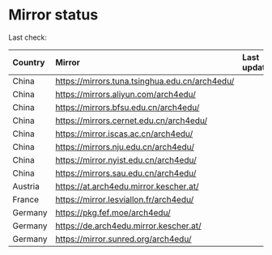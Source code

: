 <script src="./time.js"></script>
# Mirror status
Last check: <script type="text/javascript">localize(1707747386.9523373);</script>

|Country|Mirror|Last update|
|:------|:-----|:----------|
|China|https://mirrors.tuna.tsinghua.edu.cn/arch4edu/|<script type="text/javascript">localize(1707719369);</script>|
|China|https://mirrors.aliyun.com/arch4edu/|<script type="text/javascript">localize(1707719369);</script>|
|China|https://mirrors.bfsu.edu.cn/arch4edu/|<script type="text/javascript">localize(1707719369);</script>|
|China|https://mirrors.cernet.edu.cn/arch4edu/|<script type="text/javascript">localize(1707719369);</script>|
|China|https://mirror.iscas.ac.cn/arch4edu/|<script type="text/javascript">localize(1707719369);</script>|
|China|https://mirrors.nju.edu.cn/arch4edu/|<script type="text/javascript">localize(1707676054);</script>|
|China|https://mirror.nyist.edu.cn/arch4edu/|<script type="text/javascript">localize(1707719369);</script>|
|China|https://mirrors.sau.edu.cn/arch4edu/|<script type="text/javascript">localize(1707719369);</script>|
|Austria|https://at.arch4edu.mirror.kescher.at/|<script type="text/javascript">localize(1707719369);</script>|
|France|https://mirror.lesviallon.fr/arch4edu/|<script type="text/javascript">localize(1707719369);</script>|
|Germany|https://pkg.fef.moe/arch4edu/|<script type="text/javascript">localize(1707719369);</script>|
|Germany|https://de.arch4edu.mirror.kescher.at/|<script type="text/javascript">localize(1707719369);</script>|
|Germany|https://mirror.sunred.org/arch4edu/|<script type="text/javascript">localize(1707719369);</script>|

<script src="./tablefilter/tablefilter.js"></script>
<script src="./table.js"></script>